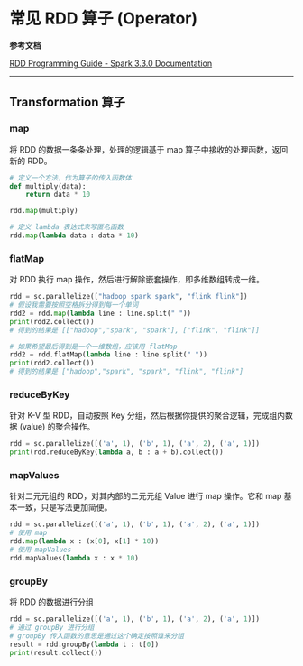 # 常见 RDD 算子 (Operator)

**参考文档**

[RDD Programming Guide - Spark 3.3.0 Documentation](https://spark.apache.org/docs/latest/rdd-programming-guide.html#rdd-operations)

---

## Transformation 算子

### map

将 RDD 的数据一条条处理，处理的逻辑基于 map 算子中接收的处理函数，返回新的 RDD。

```python
# 定义一个方法，作为算子的传入函数体
def multiply(data):
    return data * 10

rdd.map(multiply)

# 定义 lambda 表达式来写匿名函数
rdd.map(lambda data : data * 10)
```

### flatMap

对 RDD 执行 map 操作，然后进行解除嵌套操作，即多维数组转成一维。

```python
rdd = sc.parallelize(["hadoop spark spark", "flink flink"])
# 假设我需要按照空格拆分得到每一个单词
rdd2 = rdd.map(lambda line : line.split(" "))
print(rdd2.collect())
# 得到的结果是 [["hadoop","spark", "spark"], ["flink", "flink"]]

# 如果希望最后得到是一个一维数组，应该用 flatMap
rdd2 = rdd.flatMap(lambda line : line.split(" "))
print(rdd2.collect())
# 得到的结果是 ["hadoop","spark", "spark", "flink", "flink"]
```

### reduceByKey

针对 K-V 型 RDD，自动按照 Key 分组，然后根据你提供的聚合逻辑，完成组内数据 (value) 的聚合操作。

```python
rdd = sc.parallelize([('a', 1), ('b', 1), ('a', 2), ('a', 1)])
print(rdd.reduceByKey(lambda a, b : a + b).collect())
```

### mapValues

针对二元元组的 RDD，对其内部的二元元组 Value 进行 map 操作。它和 map 基本一致，只是写法更加简便。

```python
rdd = sc.parallelize([('a', 1), ('b', 1), ('a', 2), ('a', 1)])
# 使用 map
rdd.map(lambda x : (x[0], x[1] * 10))
# 使用 mapValues
rdd.mapValues(lambda x : x * 10)
```

### groupBy

将 RDD 的数据进行分组

```python
rdd = sc.parallelize([('a', 1), ('b', 1), ('a', 2), ('a', 1)])
# 通过 groupBy 进行分组
# groupBy 传入函数的意思是通过这个确定按照谁来分组
result = rdd.groupBy(lambda t : t[0])
print(result.collect())
```


